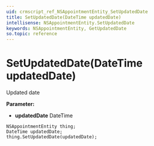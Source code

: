 ```yaml
---
uid: crmscript_ref_NSAppointmentEntity_SetUpdatedDate
title: SetUpdatedDate(DateTime updatedDate)
intellisense: NSAppointmentEntity.SetUpdatedDate
keywords: NSAppointmentEntity, GetUpdatedDate
so.topic: reference
---
```


# SetUpdatedDate(DateTime updatedDate)

Updated date

**Parameter:** 
* **updatedDate** DateTime

```crmscript
NSAppointmentEntity thing;
DateTime updatedDate;
thing.SetUpdatedDate(updatedDate);
```

